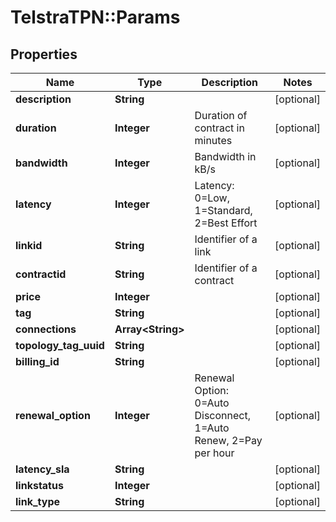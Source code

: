 # TelstraTPN::Params

## Properties
Name | Type | Description | Notes
------------ | ------------- | ------------- | -------------
**description** | **String** |  | [optional] 
**duration** | **Integer** | Duration of contract in minutes | [optional] 
**bandwidth** | **Integer** | Bandwidth in kB/s | [optional] 
**latency** | **Integer** | Latency: 0&#x3D;Low, 1&#x3D;Standard, 2&#x3D;Best Effort | [optional] 
**linkid** | **String** | Identifier of a link | [optional] 
**contractid** | **String** | Identifier of a contract | [optional] 
**price** | **Integer** |  | [optional] 
**tag** | **String** |  | [optional] 
**connections** | **Array&lt;String&gt;** |  | [optional] 
**topology_tag_uuid** | **String** |  | [optional] 
**billing_id** | **String** |  | [optional] 
**renewal_option** | **Integer** | Renewal Option: 0&#x3D;Auto Disconnect, 1&#x3D;Auto Renew, 2&#x3D;Pay per hour | [optional] 
**latency_sla** | **String** |  | [optional] 
**linkstatus** | **Integer** |  | [optional] 
**link_type** | **String** |  | [optional] 


